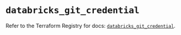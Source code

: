 # `databricks_git_credential`

Refer to the Terraform Registry for docs: [`databricks_git_credential`](https://registry.terraform.io/providers/databricks/databricks/1.65.1/docs/resources/git_credential).
